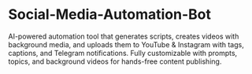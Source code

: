 # Social-Media-Automation-Bot
AI-powered automation tool that generates scripts, creates videos with background media, and uploads them to YouTube &amp; Instagram with tags, captions, and Telegram notifications. Fully customizable with prompts, topics, and background videos for hands-free content publishing.
